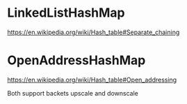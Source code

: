 # LinkedListHashMap
https://en.wikipedia.org/wiki/Hash_table#Separate_chaining

# OpenAddressHashMap
https://en.wikipedia.org/wiki/Hash_table#Open_addressing

Both support backets upscale and downscale

